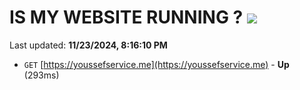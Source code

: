 # IS MY WEBSITE RUNNING ? [![](https://img.shields.io/static/v1?label=Sponsor&message=%E2%9D%A4&logo=GitHub&color=%23fe8e86)](https://github.com/sponsors/Youssef-Lehmam)

Last updated: **11/23/2024, 8:16:10 PM**

- `GET` [https://youssefservice.me](https://youssefservice.me) - **Up** (293ms)
